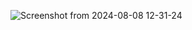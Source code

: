 
![Screenshot from 2024-08-08 12-31-24](https://github.com/user-attachments/assets/d5a1503c-0413-4144-9764-f051ef541225)
